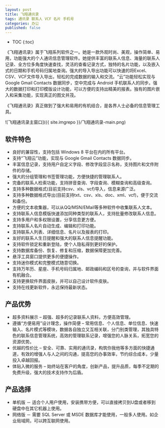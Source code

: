 ```yaml
---
layout: post
title: 飞翔通讯录
tags: 通讯录 联系人 VCF 名片 手机号
categories: 办公
published: false
---
```


* TOC 
{:toc}

《飞翔通讯录》属于飞翔系列软件之一。她是一款外观时尚、美观，操作简单、易用，功能强大的个人通讯信息管理软件。她提供丰富的联系人信息、海量的联系人记录、全方位多角度快速查找，灵活的查看记录方式，独特的名片功能，以及嵌入式的日期和手机号码归属地查询。强大的导入导出功能可以快速的将Excel、CSV、VCF文件导入导出，轻松的完成数据的输入和交流。“云”功能轻松实现与 Google Gmail Contacts 数据同步，空中完成与 Android 手机联系人的同步。强大的数据打印和打印模版设计功能，可以方便的支持出精美的报表。独有的图片嵌入和采集功能，实现真正的图文并茂。

《飞翔通讯录》真正做到了强大和易用的有机结合，是各界人士必备的信息管理工具。

![飞翔通讯录主窗口]({{ site.imgrepo }}/飞翔通讯录-main.png)

## 软件特色

- 良好的兼容性，支持包括 Windows 8 平台在内的所有平台。
- 支持“飞翔云”功能，实现与 Google Gmail Contacts 数据同步。
- 丰富信息记录，支持用户自定义字段、修改字段显示名称，支持图片和文件附件的存储。
- 强大的分组管理和书签管理功能，方便快捷的管理联系人。
- 完备的联系人检索功能，支持拼音查询、字段查询、模糊查询和高级查询。
- 支持多种数据格式(目前支持csv、xls、vcf)导入，信息来源广泛。
- 支持多种数据格式导出(目前支持txt、csv、xls、doc、xml、vcf)，便于交流和备份。
- 方便的文本收集器，可以从QQ/MSN/EMail等多种软件中收集联系人文本。
- 支持联系人信息模版快速添加同种类型的联系人，支持批量修改联系人信息。
- 支持多用户和多权限设置，分享信息更方便。
- 支持联系人名片自动生成、编辑和打印功能。
- 支持联系人列表、详细信息、名片以及报表的打印。
- 友好的联系人生日提醒和强大的联系人信息提醒功能。
- 支持软件锁定和重新登陆，使个人隐私得到更好的保护。
- 支持数据库备份、恢复、修复和压缩，数据保障更加完善。
- 悬浮工具窗口提供更多的便捷操作。
- 支持迷你模式和完整模式随意切换。
-  支持万年历、星座、手机号码归属地、邮政编码和区号的查询，并与软件界面有机融合。
- 支持更换软件界面皮肤，并可以自己设计软件皮肤。
- 支持在线更新软件，永远保持最新状态。

## 产品优势

- 超多资料展示 – 超强、超多的记录联系人资料，方便高效管理。
- 遵循“方便易用”设计理念，操作简便 – 常用信息、个人信息、单位信息、快速输入、名片模式等模块，数据各自独立又互相关联，分门别类管理，其独具特色的联系信息管理系统，高效的管理联系记录，增强您的人脉关系，拓宽您的资源优势。
- 优越的性价比 – 安全、可靠、实用的通讯录，构筑你我他等多方面的快捷通道，有效的增强人与人之间的沟通，提高您的办事效率，节约综合成本，少量投入卓越回报。
- 体贴入微的服务 – 始终站在客户的角度，创新产品，提升品质，每季不定期的免费升级，强大的技术支持作为后盾。

## 产品选择

- 单机版 － 适合个人用户使用，安装携带方便，可以直接拷贝到U盘或者移到硬盘中在其它机器上使用。
- 网络版 － 需要 SQL Server 或 MSDE 数据库才能使用，一般多人使用。如企业局域网，可以跨互联网使用。